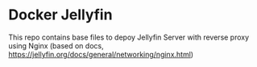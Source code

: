 # Docker Jellyfin

This repo contains base files to depoy Jellyfin Server with reverse proxy using Nginx (based on docs, <https://jellyfin.org/docs/general/networking/nginx.html>)

